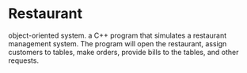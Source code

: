 # Restaurant
object-oriented system.
a C++ program that simulates a restaurant management system. 
The program will open the restaurant, assign customers to tables, make orders, provide bills to the tables, and other requests.
